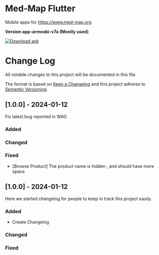 # Med-Map Flutter

Mobile apps for https://www.med-map.org

<!-- BEGIN LATEST DOWNLOAD BUTTON -->
**Version app-armeabi-v7a (Mostly used)**

[![Download apk](https://custom-icon-badges.demolab.com/badge/-Download-blue?style=for-the-badge&logo=download&logoColor=white "Download apk")](https://raw.githubusercontent.com/CreatorB/flutter-medmap/dev/demo/app-armeabi-v7a-debug.apk)
<!-- END LATEST DOWNLOAD BUTTON -->

# Change Log
All notable changes to this project will be documented in this file.
 
The format is based on [Keep a Changelog](http://keepachangelog.com/)
and this project adheres to [Semantic Versioning](http://semver.org/).
 
## [1.0.0] - 2024-01-12

Fix latest bug reported in WAG
 
### Added
 
### Changed
 
### Fixed

- [Browse Product] The product name is hidden , and should have more space 
 
## [1.0.0] - 2024-01-12
  
Here we started changelog for people to keep in track this project easily.
 
### Added

- Create Changelog
 
### Changed

### Fixed

